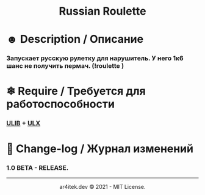 <h1 align="center"> Russian Roulette </h1>

# ☻ Description / Описание

### Запускает русскую рулетку для нарушитель. У него 1к6 шанс не получить пермач. (!roulette <nick>)

# ❄ Require / Требуется для работоспособности

### [ULIB](https://github.com/TeamUlysses/ulib) + [ULX](https://github.com/TeamUlysses/ulx)

# 📝 Change-log / Журнал изменений

### 1.0 BETA - RELEASE.

-----------------------------------------------------
<p align="center">
ar4itek.dev © 2021 - MIT License.
</p>

